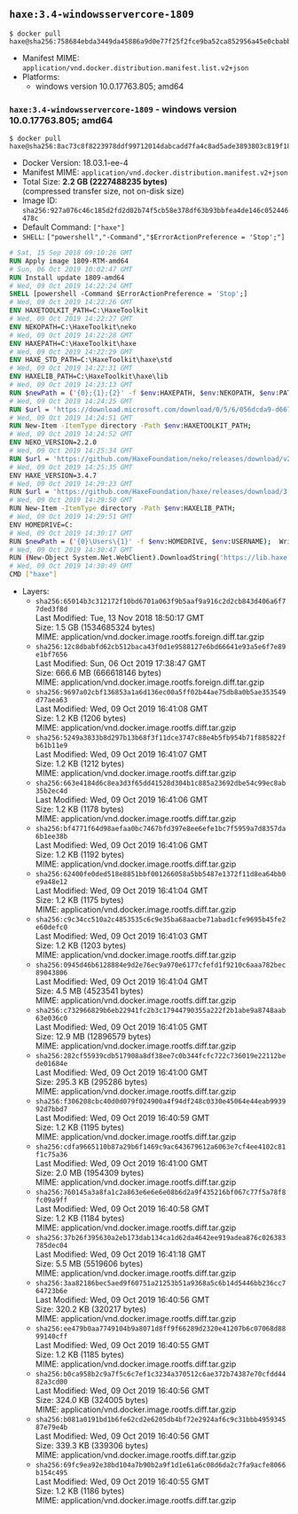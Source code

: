 ## `haxe:3.4-windowsservercore-1809`

```console
$ docker pull haxe@sha256:758684ebda3449da45886a9d0e77f25f2fce9ba52ca852956a45e0cbabbada78
```

-	Manifest MIME: `application/vnd.docker.distribution.manifest.list.v2+json`
-	Platforms:
	-	windows version 10.0.17763.805; amd64

### `haxe:3.4-windowsservercore-1809` - windows version 10.0.17763.805; amd64

```console
$ docker pull haxe@sha256:8ac73c8f8223978ddf99712014dabcadd7fa4c8ad5ade3893803c819f1805b7e
```

-	Docker Version: 18.03.1-ee-4
-	Manifest MIME: `application/vnd.docker.distribution.manifest.v2+json`
-	Total Size: **2.2 GB (2227488235 bytes)**  
	(compressed transfer size, not on-disk size)
-	Image ID: `sha256:927a076c46c185d2fd2d02b74f5cb58e378df63b93bbfea4de146c052446478c`
-	Default Command: `["haxe"]`
-	`SHELL`: `["powershell","-Command","$ErrorActionPreference = 'Stop';"]`

```dockerfile
# Sat, 15 Sep 2018 09:10:26 GMT
RUN Apply image 1809-RTM-amd64
# Sun, 06 Oct 2019 10:02:47 GMT
RUN Install update 1809-amd64
# Wed, 09 Oct 2019 14:22:24 GMT
SHELL [powershell -Command $ErrorActionPreference = 'Stop';]
# Wed, 09 Oct 2019 14:22:26 GMT
ENV HAXETOOLKIT_PATH=C:\HaxeToolkit
# Wed, 09 Oct 2019 14:22:27 GMT
ENV NEKOPATH=C:\HaxeToolkit\neko
# Wed, 09 Oct 2019 14:22:28 GMT
ENV HAXEPATH=C:\HaxeToolkit\haxe
# Wed, 09 Oct 2019 14:22:29 GMT
ENV HAXE_STD_PATH=C:\HaxeToolkit\haxe\std
# Wed, 09 Oct 2019 14:22:31 GMT
ENV HAXELIB_PATH=C:\HaxeToolkit\haxe\lib
# Wed, 09 Oct 2019 14:23:13 GMT
RUN $newPath = ('{0};{1};{2}' -f $env:HAXEPATH, $env:NEKOPATH, $env:PATH); 	Write-Host ('Updating PATH: {0}' -f $newPath); 	[Environment]::SetEnvironmentVariable('PATH', $newPath, [EnvironmentVariableTarget]::Machine);
# Wed, 09 Oct 2019 14:24:25 GMT
RUN $url = 'https://download.microsoft.com/download/0/5/6/056dcda9-d667-4e27-8001-8a0c6971d6b1/vcredist_x86.exe'; 	Write-Host ('Downloading {0} ...' -f $url); 	[Net.ServicePointManager]::SecurityProtocol = [Net.SecurityProtocolType]::Tls12; 	Invoke-WebRequest -Uri $url -OutFile 'vcredist_x86.exe'; 		Write-Host 'Verifying sha256 (89f4e593ea5541d1c53f983923124f9fd061a1c0c967339109e375c661573c17) ...'; 	if ((Get-FileHash vcredist_x86.exe -Algorithm sha256).Hash -ne '89f4e593ea5541d1c53f983923124f9fd061a1c0c967339109e375c661573c17') { 		Write-Host 'FAILED!'; 		exit 1; 	}; 		Write-Host 'Installing ...'; 	Start-Process -FilePath "vcredist_x86.exe" -ArgumentList "/Q" -Wait; 		Write-Host 'Removing installer...'; 	Remove-Item .\vcredist_x86.exe; 		Write-Host 'Complete.';
# Wed, 09 Oct 2019 14:24:51 GMT
RUN New-Item -ItemType directory -Path $env:HAXETOOLKIT_PATH;
# Wed, 09 Oct 2019 14:24:52 GMT
ENV NEKO_VERSION=2.2.0
# Wed, 09 Oct 2019 14:25:34 GMT
RUN $url = 'https://github.com/HaxeFoundation/neko/releases/download/v2-2-0/neko-2.2.0-win.zip'; 	Write-Host ('Downloading {0} ...' -f $url); 	[Net.ServicePointManager]::SecurityProtocol = [Net.SecurityProtocolType]::Tls12; 	Invoke-WebRequest -Uri $url -OutFile 'neko.zip'; 		Write-Host 'Verifying sha256 (93d7ca96698a6825f38ca8eea49e2e6b691c0849270174f6c1bd531290db8d69) ...'; 	if ((Get-FileHash neko.zip -Algorithm sha256).Hash -ne '93d7ca96698a6825f38ca8eea49e2e6b691c0849270174f6c1bd531290db8d69') { 		Write-Host 'FAILED!'; 		exit 1; 	}; 		Write-Host 'Expanding ...'; 	New-Item -ItemType directory -Path tmp; 	Expand-Archive -Path neko.zip -DestinationPath tmp; 	if (Test-Path tmp\neko.exe) { Move-Item tmp $env:NEKOPATH } 	else { Move-Item (Resolve-Path tmp\neko* | Select -ExpandProperty Path) $env:NEKOPATH }; 		Write-Host 'Removing ...'; 	Remove-Item -Path neko.zip, tmp -Force -Recurse -ErrorAction Ignore; 		Write-Host 'Verifying install ...'; 	Write-Host '  neko -version'; neko -version; 		Write-Host 'Complete.';
# Wed, 09 Oct 2019 14:25:35 GMT
ENV HAXE_VERSION=3.4.7
# Wed, 09 Oct 2019 14:29:23 GMT
RUN $url = 'https://github.com/HaxeFoundation/haxe/releases/download/3.4.7/haxe-3.4.7-win64.zip'; 	Write-Host ('Downloading {0} ...' -f $url); 	[Net.ServicePointManager]::SecurityProtocol = [Net.SecurityProtocolType]::Tls12; 	Invoke-WebRequest -Uri $url -OutFile haxe.zip; 		Write-Host 'Verifying sha256 (609acdcb58a2253e357487d495ffe19e9034165f3102f8716ca968afbee8f1b2) ...'; 	if ((Get-FileHash haxe.zip -Algorithm sha256).Hash -ne '609acdcb58a2253e357487d495ffe19e9034165f3102f8716ca968afbee8f1b2') { 		Write-Host 'FAILED!'; 		exit 1; 	}; 		Write-Host 'Expanding ...'; 	New-Item -ItemType directory -Path tmp; 	Expand-Archive -Path haxe.zip -DestinationPath tmp; 	if (Test-Path tmp\haxe.exe) { Move-Item tmp $env:HAXEPATH } 	else { Move-Item (Resolve-Path tmp\haxe* | Select -ExpandProperty Path) $env:HAXEPATH }; 		Write-Host 'Removing ...'; 	Remove-Item -Path haxe.zip, tmp -Force -Recurse -ErrorAction Ignore; 		Write-Host 'Verifying install ...'; 	Write-Host '  haxe -version'; haxe -version; 	Write-Host '  haxelib version'; haxelib version; 		Write-Host 'Complete.';
# Wed, 09 Oct 2019 14:29:50 GMT
RUN New-Item -ItemType directory -Path $env:HAXELIB_PATH;
# Wed, 09 Oct 2019 14:29:51 GMT
ENV HOMEDRIVE=C:
# Wed, 09 Oct 2019 14:30:17 GMT
RUN $newPath = ('{0}\Users\{1}' -f $env:HOMEDRIVE, $env:USERNAME); 	Write-Host ('Updating HOMEPATH: {0}' -f $newPath); 	[Environment]::SetEnvironmentVariable('HOMEPATH', $newPath, [EnvironmentVariableTarget]::Machine);
# Wed, 09 Oct 2019 14:30:47 GMT
RUN (New-Object System.Net.WebClient).DownloadString('https://lib.haxe.org') >$null
# Wed, 09 Oct 2019 14:30:49 GMT
CMD ["haxe"]
```

-	Layers:
	-	`sha256:65014b3c312172f10bd6701a063f9b5aaf9a916c2d2cb843d406a6f77ded3f8d`  
		Last Modified: Tue, 13 Nov 2018 18:50:17 GMT  
		Size: 1.5 GB (1534685324 bytes)  
		MIME: application/vnd.docker.image.rootfs.foreign.diff.tar.gzip
	-	`sha256:12c8dbabfd62cb512baca43f0d1e9588127e6bd66641e93a5e6f7e89e1bf7656`  
		Last Modified: Sun, 06 Oct 2019 17:38:47 GMT  
		Size: 666.6 MB (666618146 bytes)  
		MIME: application/vnd.docker.image.rootfs.foreign.diff.tar.gzip
	-	`sha256:9697a02cbf136853a1a6d136ec00a5ff02b44ae75db8a0b5ae353549d77aea63`  
		Last Modified: Wed, 09 Oct 2019 16:41:08 GMT  
		Size: 1.2 KB (1206 bytes)  
		MIME: application/vnd.docker.image.rootfs.diff.tar.gzip
	-	`sha256:5249a3833b8d297b13b68f3f11dce3747c88e4b5fb954b71f885822fb61b11e9`  
		Last Modified: Wed, 09 Oct 2019 16:41:07 GMT  
		Size: 1.2 KB (1212 bytes)  
		MIME: application/vnd.docker.image.rootfs.diff.tar.gzip
	-	`sha256:663e4184d6c8ea3d3f65dd41528d304b1c885a23692dbe54c99ec8ab35b2ec4d`  
		Last Modified: Wed, 09 Oct 2019 16:41:06 GMT  
		Size: 1.2 KB (1178 bytes)  
		MIME: application/vnd.docker.image.rootfs.diff.tar.gzip
	-	`sha256:bf4771f64d98aefaa0bc7467bfd397e8ee6efe1bc7f5959a7d8357da6b1ee38b`  
		Last Modified: Wed, 09 Oct 2019 16:41:06 GMT  
		Size: 1.2 KB (1192 bytes)  
		MIME: application/vnd.docker.image.rootfs.diff.tar.gzip
	-	`sha256:62400fe0ded518e8851bbf001266058a5bb5487e1372f11d8ea64bb0e9a48e12`  
		Last Modified: Wed, 09 Oct 2019 16:41:04 GMT  
		Size: 1.2 KB (1175 bytes)  
		MIME: application/vnd.docker.image.rootfs.diff.tar.gzip
	-	`sha256:c9c34cc510a2c4853535c6c9e35ba68aacbe71abad1cfe9695b45fe2e60defc0`  
		Last Modified: Wed, 09 Oct 2019 16:41:03 GMT  
		Size: 1.2 KB (1203 bytes)  
		MIME: application/vnd.docker.image.rootfs.diff.tar.gzip
	-	`sha256:0945d46b6128884e9d2e76ec9a970e6177cfefd1f9210c6aaa782bec89043806`  
		Last Modified: Wed, 09 Oct 2019 16:41:04 GMT  
		Size: 4.5 MB (4523541 bytes)  
		MIME: application/vnd.docker.image.rootfs.diff.tar.gzip
	-	`sha256:c732966829b6eb22941fc2b3c17944790355a222f2b1abe9a8748aab63e036c0`  
		Last Modified: Wed, 09 Oct 2019 16:41:05 GMT  
		Size: 12.9 MB (12896579 bytes)  
		MIME: application/vnd.docker.image.rootfs.diff.tar.gzip
	-	`sha256:282cf55939cdb517908a8df38ee7c0b344fcfc722c736019e22112bede01684e`  
		Last Modified: Wed, 09 Oct 2019 16:41:00 GMT  
		Size: 295.3 KB (295286 bytes)  
		MIME: application/vnd.docker.image.rootfs.diff.tar.gzip
	-	`sha256:f306208cbc40d0d079f024900a4f94df248c0330e45064e44eab993992d7bbd7`  
		Last Modified: Wed, 09 Oct 2019 16:40:59 GMT  
		Size: 1.2 KB (1195 bytes)  
		MIME: application/vnd.docker.image.rootfs.diff.tar.gzip
	-	`sha256:cdfa9665110b87a29b6f1469c9ac643679612a6063e7cf4ee4102c81f1c75a36`  
		Last Modified: Wed, 09 Oct 2019 16:41:00 GMT  
		Size: 2.0 MB (1954309 bytes)  
		MIME: application/vnd.docker.image.rootfs.diff.tar.gzip
	-	`sha256:760145a3a8fa1c2a863e6e6e6e08b6d2a9f435216bf067c77f5a78f8fc09a9ff`  
		Last Modified: Wed, 09 Oct 2019 16:40:58 GMT  
		Size: 1.2 KB (1184 bytes)  
		MIME: application/vnd.docker.image.rootfs.diff.tar.gzip
	-	`sha256:37b26f395630a2eb173dab134ca1d62da4642ee919adea876c026383785dec04`  
		Last Modified: Wed, 09 Oct 2019 16:41:18 GMT  
		Size: 5.5 MB (5519606 bytes)  
		MIME: application/vnd.docker.image.rootfs.diff.tar.gzip
	-	`sha256:3aa82186bec5aed9f60751a21253b51a9368a5c6b14d5446bb236cc764723b6e`  
		Last Modified: Wed, 09 Oct 2019 16:40:56 GMT  
		Size: 320.2 KB (320217 bytes)  
		MIME: application/vnd.docker.image.rootfs.diff.tar.gzip
	-	`sha256:ee479b0aa7749104b9a8071d8ff9f66289d2320e41207b6c07068d8899140cff`  
		Last Modified: Wed, 09 Oct 2019 16:40:55 GMT  
		Size: 1.2 KB (1185 bytes)  
		MIME: application/vnd.docker.image.rootfs.diff.tar.gzip
	-	`sha256:b0ca958b2c9a7f5c6c7ef1c3234a370512c6ae372b74387e70cfdd4482a3cd00`  
		Last Modified: Wed, 09 Oct 2019 16:40:56 GMT  
		Size: 324.0 KB (324005 bytes)  
		MIME: application/vnd.docker.image.rootfs.diff.tar.gzip
	-	`sha256:b081a0191bd1b6fe62cd2e6205db4bf72e2924af6c9c31bbb495934587e79e4b`  
		Last Modified: Wed, 09 Oct 2019 16:40:56 GMT  
		Size: 339.3 KB (339306 bytes)  
		MIME: application/vnd.docker.image.rootfs.diff.tar.gzip
	-	`sha256:69fc9ea92e38bd104a7b90b2a9f1d1e61a6c08d6da2c7fa9acfe8066b154c495`  
		Last Modified: Wed, 09 Oct 2019 16:40:55 GMT  
		Size: 1.2 KB (1186 bytes)  
		MIME: application/vnd.docker.image.rootfs.diff.tar.gzip
